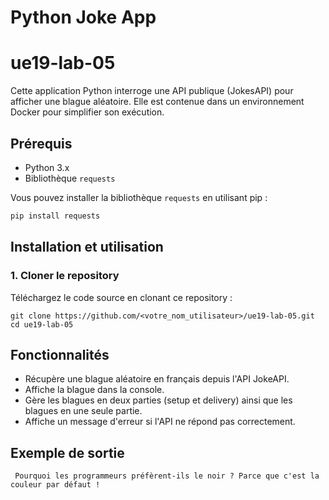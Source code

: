 # **Python Joke App**

# ue19-lab-05

Cette application Python interroge une API publique (JokesAPI) pour afficher une blague aléatoire. Elle est contenue dans un environnement Docker pour simplifier son exécution.

## Prérequis

- Python 3.x
- Bibliothèque `requests`

Vous pouvez installer la bibliothèque `requests` en utilisant pip :

```bash
pip install requests

```
## **Installation et utilisation**

### **1. Cloner le repository**
Téléchargez le code source en clonant ce repository :
```
git clone https://github.com/<votre_nom_utilisateur>/ue19-lab-05.git
cd ue19-lab-05
```

## Fonctionnalités
- Récupère une blague aléatoire en français depuis l'API JokeAPI.
- Affiche la blague dans la console.
- Gère les blagues en deux parties (setup et delivery) ainsi que les blagues en une seule partie.
- Affiche un message d'erreur si l'API ne répond pas correctement.

## Exemple de sortie

```
 Pourquoi les programmeurs préfèrent-ils le noir ? Parce que c'est la couleur par défaut !
```
